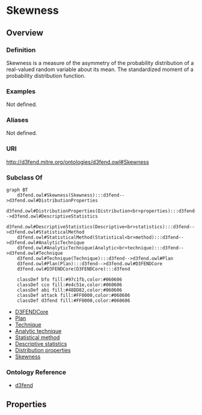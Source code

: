 # Skewness

## Overview

### Definition
Skewness is a measure of the asymmetry of the probability distribution of a real-valued random variable about its mean. The standardized moment of a probability distribution function.

### Examples
Not defined.

### Aliases
Not defined.

### URI
http://d3fend.mitre.org/ontologies/d3fend.owl#Skewness

### Subclass Of
```mermaid
graph BT
    d3fend.owl#Skewness(Skewness):::d3fend-->d3fend.owl#DistributionProperties
    d3fend.owl#DistributionProperties(Distribution<br>properties):::d3fend-->d3fend.owl#DescriptiveStatistics
    d3fend.owl#DescriptiveStatistics(Descriptive<br>statistics):::d3fend-->d3fend.owl#StatisticalMethod
    d3fend.owl#StatisticalMethod(Statistical<br>method):::d3fend-->d3fend.owl#AnalyticTechnique
    d3fend.owl#AnalyticTechnique(Analytic<br>technique):::d3fend-->d3fend.owl#Technique
    d3fend.owl#Technique(Technique):::d3fend-->d3fend.owl#Plan
    d3fend.owl#Plan(Plan):::d3fend-->d3fend.owl#D3FENDCore
    d3fend.owl#D3FENDCore(D3FENDCore):::d3fend
    
    classDef bfo fill:#97c1fb,color:#060606
    classDef cco fill:#e4c51e,color:#060606
    classDef abi fill:#48DD82,color:#060606
    classDef attack fill:#FF0000,color:#060606
    classDef d3fend fill:#FF0000,color:#060606
```

- [D3FENDCore](/docs/ontology/reference/model/D3FENDCore/D3FENDCore.md)
- [Plan](/docs/ontology/reference/model/D3FENDCore/Plan/Plan.md)
- [Technique](/docs/ontology/reference/model/D3FENDCore/Plan/Technique/Technique.md)
- [Analytic technique](/docs/ontology/reference/model/D3FENDCore/Plan/Technique/Analytic%20technique/Analytic%20technique.md)
- [Statistical method](/docs/ontology/reference/model/D3FENDCore/Plan/Technique/Analytic%20technique/Statistical%20method/Statistical%20method.md)
- [Descriptive statistics](/docs/ontology/reference/model/D3FENDCore/Plan/Technique/Analytic%20technique/Statistical%20method/Descriptive%20statistics/Descriptive%20statistics.md)
- [Distribution properties](/docs/ontology/reference/model/D3FENDCore/Plan/Technique/Analytic%20technique/Statistical%20method/Descriptive%20statistics/Distribution%20properties/Distribution%20properties.md)
- [Skewness](/docs/ontology/reference/model/D3FENDCore/Plan/Technique/Analytic%20technique/Statistical%20method/Descriptive%20statistics/Distribution%20properties/Skewness/Skewness.md)


### Ontology Reference
- [d3fend](http://d3fend.mitre.org/ontologies/d3fend.owl#)

## Properties

